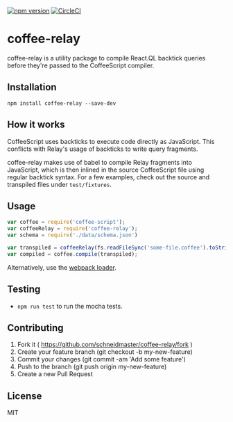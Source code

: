[![npm version](https://badge.fury.io/js/coffee-relay.svg)](https://badge.fury.io/js/coffee-relay)
[![CircleCI](https://circleci.com/gh/schneidmaster/coffee-relay.svg?style=shield)](https://circleci.com/gh/schneidmaster/coffee-relay)

# coffee-relay

coffee-relay is a utility package to compile React.QL backtick queries before they're passed to the CoffeeScript compiler.

## Installation

```
npm install coffee-relay --save-dev
```

## How it works

CoffeeScript uses backticks to execute code directly as JavaScript. This conflicts with Relay's usage of backticks to write query fragments.

coffee-relay makes use of babel to compile Relay fragments into JavaScript, which is then inlined in the source CoffeeScript file using regular backtick syntax. For a few examples, check out the source and transpiled files under `test/fixtures`.

## Usage

``` javascript
var coffee = require('coffee-script');
var coffeeRelay = require('coffee-relay');
var schema = require('./data/schema.json')

var transpiled = coffeeRelay(fs.readFileSync('some-file.coffee').toString(), schema);
var compiled = coffee.compile(transpiled);
```

Alternatively, use the [webpack loader](https://www.npmjs.com/package/coffee-relay-loader).

## Testing

* `npm run test` to run the mocha tests.

## Contributing

1. Fork it ( https://github.com/schneidmaster/coffee-relay/fork )
2. Create your feature branch (git checkout -b my-new-feature)
3. Commit your changes (git commit -am 'Add some feature')
4. Push to the branch (git push origin my-new-feature)
5. Create a new Pull Request

## License

MIT
